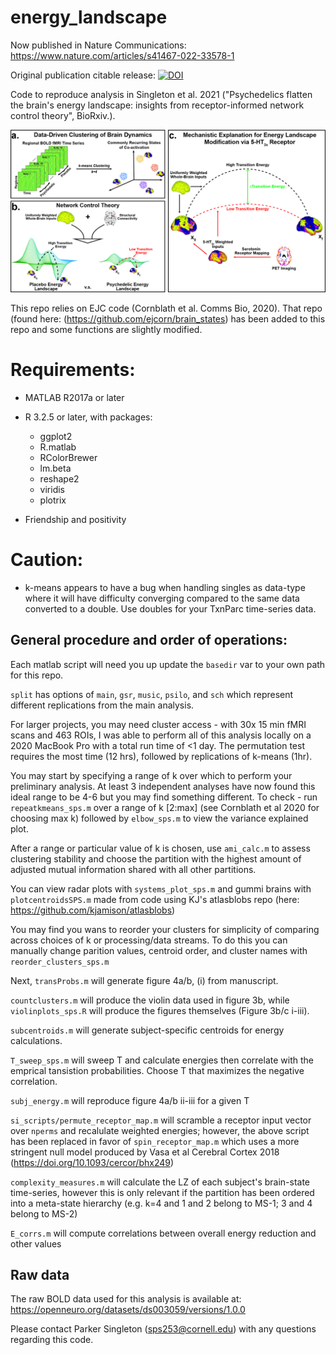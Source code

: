 # energy_landscape

Now published in Nature Communications: https://www.nature.com/articles/s41467-022-33578-1

Original publication citable release: [![DOI](https://zenodo.org/badge/377270896.svg)](https://zenodo.org/badge/latestdoi/377270896)

Code to reproduce analysis in Singleton et al. 2021 ("Psychedelics flatten the brain's energy landscape: insights from receptor-informed network control theory", BioRxiv.).

![energy_lanscape_logo](Figure1.jpg)



This repo relies on EJC code (Cornblath et al. Comms Bio, 2020). That repo (found here: (https://github.com/ejcorn/brain_states) has been added to this repo and some functions are slightly modified. 



# Requirements:
  - MATLAB R2017a or later
  - R 3.2.5 or later, with packages:
    - ggplot2
    - R.matlab
    - RColorBrewer
    - lm.beta
    - reshape2
    - viridis
    - plotrix
  
  - Friendship and positivity
  
# Caution: 
- k-means appears to have a bug when handling singles as data-type where it will have difficulty converging compared to the same data converted to a double. Use doubles for your TxnParc time-series data.
  


## General procedure and order of operations:

Each matlab script will need you up update the `basedir` var to your own path for this repo.

`split` has options of `main`, `gsr`, `music`, `psilo`, and `sch` which represent different replications from the main analysis.


For larger projects, you may need cluster access - with 30x 15 min fMRI scans and 463 ROIs, I was able to perform all of this analysis locally on a 2020 MacBook Pro with a total run time of <1 day. The permutation test requires the most time (12 hrs), followed by replications of k-means (1hr).

You may start by specifying a range of k over which to perform your preliminary analysis. At least 3 independent analyses have now found this ideal range to be 4-6 but you may find something different. 
To check - run `repeatkmeans_sps.m` over a range of k [2:max] (see Cornblath et al 2020 for choosing max k) followed by `elbow_sps.m` to view the variance explained plot. 

After a range or particular value of k is chosen, use `ami_calc.m` to assess clustering stability and choose the partition with the highest amount of adjusted mutual information shared with all other partitions.

You can view radar plots with `systems_plot_sps.m` and gummi brains with `plotcentroidsSPS.m` made from code using KJ's atlasblobs repo (here: https://github.com/kjamison/atlasblobs)

You may find you wans to reorder your clusters for simplicity of comparing across choices of k or processing/data streams. To do this you can manually change parition values, centroid order, and cluster names with `reorder_clusters_sps.m`

Next, `transProbs.m` will generate figure 4a/b, (i) from manuscript.

`countclusters.m` will produce the violin data used in figure 3b, while `violinplots_sps.R` will produce the figures themselves (Figure 3b/c i-iii).

`subcentroids.m` will generate subject-specific centroids for energy calculations.

`T_sweep_sps.m` will sweep T and calculate energies then correlate with the emprical tansistion probabilities. Choose T that maximizes the negative correlation.

`subj_energy.m` will reproduce figure 4a/b ii-iii for a given T

`si_scripts/permute_receptor_map.m` will scramble a receptor input vector over `nperms` and recalulate weighted energies;
however, the above script has been replaced in favor of `spin_receptor_map.m` which uses a more stringent null model produced by Vasa et al Cerebral Cortex 2018
(https://doi.org/10.1093/cercor/bhx249)

`complexity_measures.m` will calculate the LZ of each subject's brain-state time-series, however this is only relevant if the partition has been ordered into a meta-state hierarchy (e.g. k=4 and 1 and 2 belong to MS-1; 3 and 4 belong to MS-2)

`E_corrs.m` will compute correlations between overall energy reduction and other values


## Raw data
The raw BOLD data used for this analysis is available at: https://openneuro.org/datasets/ds003059/versions/1.0.0


Please contact Parker Singleton (sps253@cornell.edu) with any questions regarding this code.
